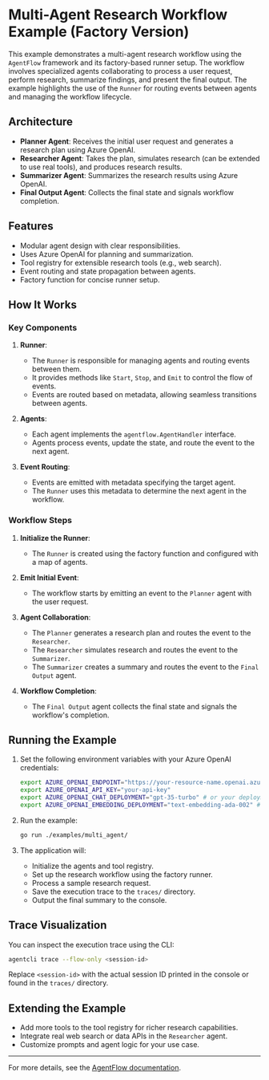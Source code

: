 # Multi-Agent Research Workflow Example (Factory Version)

This example demonstrates a multi-agent research workflow using the `AgentFlow` framework and its factory-based runner setup. The workflow involves specialized agents collaborating to process a user request, perform research, summarize findings, and present the final output. The example highlights the use of the `Runner` for routing events between agents and managing the workflow lifecycle.

## Architecture

- **Planner Agent**: Receives the initial user request and generates a research plan using Azure OpenAI.
- **Researcher Agent**: Takes the plan, simulates research (can be extended to use real tools), and produces research results.
- **Summarizer Agent**: Summarizes the research results using Azure OpenAI.
- **Final Output Agent**: Collects the final state and signals workflow completion.

## Features

- Modular agent design with clear responsibilities.
- Uses Azure OpenAI for planning and summarization.
- Tool registry for extensible research tools (e.g., web search).
- Event routing and state propagation between agents.
- Factory function for concise runner setup.

## How It Works

### Key Components

1. **Runner**:
   - The `Runner` is responsible for managing agents and routing events between them.
   - It provides methods like `Start`, `Stop`, and `Emit` to control the flow of events.
   - Events are routed based on metadata, allowing seamless transitions between agents.

2. **Agents**:
   - Each agent implements the `agentflow.AgentHandler` interface.
   - Agents process events, update the state, and route the event to the next agent.

3. **Event Routing**:
   - Events are emitted with metadata specifying the target agent.
   - The `Runner` uses this metadata to determine the next agent in the workflow.

### Workflow Steps

1. **Initialize the Runner**:
   - The `Runner` is created using the factory function and configured with a map of agents.

2. **Emit Initial Event**:
   - The workflow starts by emitting an event to the `Planner` agent with the user request.

3. **Agent Collaboration**:
   - The `Planner` generates a research plan and routes the event to the `Researcher`.
   - The `Researcher` simulates research and routes the event to the `Summarizer`.
   - The `Summarizer` creates a summary and routes the event to the `Final Output` agent.

4. **Workflow Completion**:
   - The `Final Output` agent collects the final state and signals the workflow's completion.

## Running the Example

1. Set the following environment variables with your Azure OpenAI credentials:

   ```sh
   export AZURE_OPENAI_ENDPOINT="https://your-resource-name.openai.azure.com"
   export AZURE_OPENAI_API_KEY="your-api-key"
   export AZURE_OPENAI_CHAT_DEPLOYMENT="gpt-35-turbo" # or your deployment name
   export AZURE_OPENAI_EMBEDDING_DEPLOYMENT="text-embedding-ada-002" # optional
   ```

2. Run the example:

   ```sh
   go run ./examples/multi_agent/
   ```

3. The application will:
   - Initialize the agents and tool registry.
   - Set up the research workflow using the factory runner.
   - Process a sample research request.
   - Save the execution trace to the `traces/` directory.
   - Output the final summary to the console.

## Trace Visualization

You can inspect the execution trace using the CLI:

```sh
agentcli trace --flow-only <session-id>
```

Replace `<session-id>` with the actual session ID printed in the console or found in the `traces/` directory.

## Extending the Example

- Add more tools to the tool registry for richer research capabilities.
- Integrate real web search or data APIs in the `Researcher` agent.
- Customize prompts and agent logic for your use case.

---
For more details, see the [AgentFlow documentation](../../docs/DevGuide.md).
